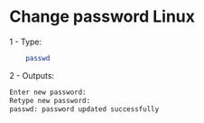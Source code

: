 # Change password Linux

1 - Type:

```BASH
    passwd
```

2 - Outputs:

```BASH
Enter new password:
Retype new password:
passwd: password updated successfully
```
